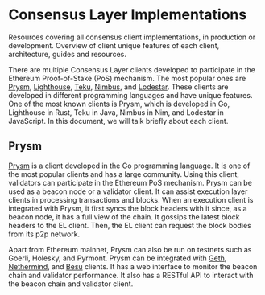 # Consensus Layer Implementations

Resources covering all consensus client implementations, in production or development. Overview of client unique features of each client, architecture, guides and resources.

There are multiple Consensus Layer clients developed to participate in the Ethereum Proof-of-Stake (PoS) mechanism. The most popular ones are [Prysm](https://prysmaticlabs.com/), [Lighthouse](https://lighthouse-book.sigmaprime.io/), [Teku](https://consensys.io/teku), [Nimbus](https://nimbus.team/index.html), and [Lodestar](https://lodestar.chainsafe.io/). These clients are developed in different programming languages and have unique features. One of the most known clients is Prysm, which is developed in Go, Lighthouse in Rust, Teku in Java, Nimbus in Nim, and Lodestar in JavaScript. In this document, we will talk briefly about each client.

## Prysm

[Prysm](https://docs.prylabs.network/docs/getting-started) is a client developed in the Go programming language. It is one of the most popular clients and has a large community. Using this client, validators can participate in the Ethereum PoS mechanism. Prysm can be used as a beacon node or a validator client. It can assist execution layer clients in processing transactions and blocks. When an execution client is integrated with Prysm, it first syncs the block headers with it since, as a beacon node, it has a full view of the chain. It gossips the latest block headers to the EL client. Then, the EL client can request the block bodies from its p2p network.

Apart from Ethereum mainnet, Prysm can also be run on testnets such as Goerli, Holesky, and Pyrmont. Prysm can be integrated with [Geth](https://geth.ethereum.org/), [Nethermind](https://www.nethermind.io/nethermind-client), and [Besu](https://besu.hyperledger.org/) clients. It has a web interface to monitor the beacon chain and validator performance. It also has a RESTful API to interact with the beacon chain and validator client.
